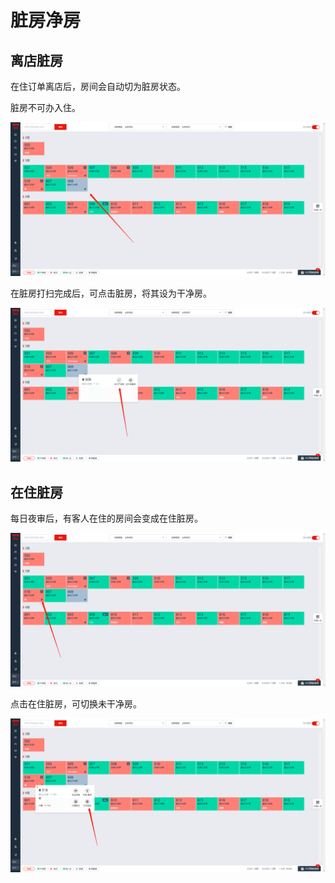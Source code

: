 # 脏房净房

## 离店脏房

在住订单离店后，房间会自动切为脏房状态。

脏房不可办入住。

![&#x79BB;&#x5E97;&#x810F;&#x623F;&#x5728;&#x623F;&#x6001;&#x56FE;&#x663E;&#x793A;&#x4E3A;&#x7070;&#x8272;](../../.gitbook/assets/image%20%28155%29.png)

在脏房打扫完成后，可点击脏房，将其设为干净房。  


![&#x70B9;&#x51FB;&#x8BBE;&#x4E3A;&#x5E72;&#x51C0;&#x623F;&#x8BBE;&#x4E3A;&#x5E72;&#x51C0;&#x623F;](../../.gitbook/assets/image%20%28168%29.png)

## 在住脏房

每日夜审后，有客人在住的房间会变成在住脏房。

![&#x5728;&#x4F4F;&#x623F;&#x626B;&#x5E1A;&#x56FE;&#x6807;&#xFF0C;&#x4E3A;&#x591C;&#x5BA1;&#x4EA7;&#x751F;&#x5728;&#x4F4F;&#x810F;&#x623F;](../../.gitbook/assets/image%20%2897%29.png)

点击在住脏房，可切换未干净房。  


![&#x70B9;&#x51FB;&#x6253;&#x626B;&#x5B8C;&#x6210;&#xFF0C;&#x5728;&#x4F4F;&#x810F;&#x623F;&#x53D8;&#x4E3A;&#x5728;&#x4F4F;&#x51C0;&#x623F;](../../.gitbook/assets/image%20%28180%29.png)

